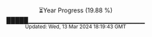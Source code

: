 <p align="center">
⏳Year Progress (19.88 %) <br>
█████▁▁▁▁▁▁▁▁▁▁▁▁▁▁▁▁▁▁▁▁▁▁▁▁▁ <br>
<sub>Updated: Wed, 13 Mar 2024 18:19:43 GMT</sub>
</p>

